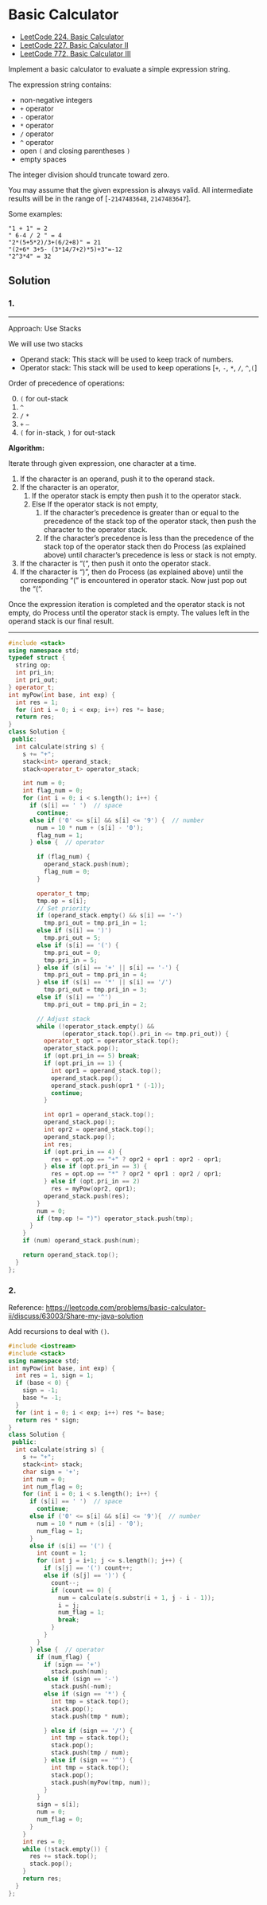 # Basic Calculator
- [LeetCode 224. Basic Calculator](https://leetcode.com/problems/basic-calculator/) 
- [LeetCode 227. Basic Calculator II](https://leetcode.com/problems/basic-calculator-ii/)
- [LeetCode 772. Basic Calculator III](https://leetcode.com/problems/basic-calculator-iii/)

Implement a basic calculator to evaluate a simple expression string.

The expression string contains:
- non-negative integers
- `+` operator
- `-` operator
- `*` operator
- `/` operator 
- `^` operator
- open `(` and closing parentheses `)` 
- empty spaces

The integer division should truncate toward zero.

You may assume that the given expression is always valid. All intermediate results will be in the range of [`-2147483648`, `2147483647`].

Some examples:
```
"1 + 1" = 2
" 6-4 / 2 " = 4
"2*(5+5*2)/3+(6/2+8)" = 21
"(2+6* 3+5- (3*14/7+2)*5)+3"=-12
"2^3*4" = 32
```
## Solution
### 1.
---
Approach: Use Stacks

We will use two stacks

- Operand stack: This stack will be used to keep track of numbers.
- Operator stack: This stack will be used to keep operations [`+`, `-`, `*`, `/`, `^`,`(`]

Order of precedence of operations:

0. `(` for out-stack
1. `^` 
2. `/` `*`
3. `+` `–`
4. `(` for in-stack, `)` for out-stack

**Algorithm:**

Iterate through given expression, one character at a time.

1. If the character is an operand, push it to the operand stack.
2. If the character is an operator,
    1. If the operator stack is empty then push it to the operator stack.
    2. Else If the operator stack is not empty,
        1. If the character’s precedence is greater than or equal to the precedence of the stack top of the operator stack, then push the character to the operator stack.
        2. If the character’s precedence is less than the precedence of the stack top of the operator stack then do Process (as explained above) until character’s precedence is less or stack is not empty.
3. If the character is “(“, then push it onto the operator stack.
4. If the character is “)”, then do Process (as explained above) until the corresponding “(” is encountered in operator stack. Now just pop out the “(“.

Once the expression iteration is completed and the operator stack is not empty, do Process until the operator stack is empty.  The values left in the operand stack is our final result.

---

```c++
#include <stack>
using namespace std;
typedef struct {
  string op;
  int pri_in;
  int pri_out;
} operator_t;
int myPow(int base, int exp) {
  int res = 1;
  for (int i = 0; i < exp; i++) res *= base;
  return res;
}
class Solution {
 public:
  int calculate(string s) {
    s += "+";
    stack<int> operand_stack;
    stack<operator_t> operator_stack;

    int num = 0;
    int flag_num = 0;
    for (int i = 0; i < s.length(); i++) {
      if (s[i] == ' ')  // space
        continue;
      else if ('0' <= s[i] && s[i] <= '9') {  // number
        num = 10 * num + (s[i] - '0');
        flag_num = 1;
      } else {  // operator

        if (flag_num) {
          operand_stack.push(num);
          flag_num = 0;
        }

        operator_t tmp;
        tmp.op = s[i];
        // Set priority
        if (operand_stack.empty() && s[i] == '-')
          tmp.pri_out = tmp.pri_in = 1;
        else if (s[i] == ')')
          tmp.pri_out = 5;
        else if (s[i] == '(') {
          tmp.pri_out = 0;
          tmp.pri_in = 5;
        } else if (s[i] == '+' || s[i] == '-') {
          tmp.pri_out = tmp.pri_in = 4;
        } else if (s[i] == '*' || s[i] == '/')
          tmp.pri_out = tmp.pri_in = 3;
        else if (s[i] == '^')
          tmp.pri_out = tmp.pri_in = 2;

        // Adjust stack
        while (!operator_stack.empty() &&
               (operator_stack.top().pri_in <= tmp.pri_out)) {
          operator_t opt = operator_stack.top();
          operator_stack.pop();
          if (opt.pri_in == 5) break;
          if (opt.pri_in == 1) {
            int opr1 = operand_stack.top();
            operand_stack.pop();
            operand_stack.push(opr1 * (-1));
            continue;
          }

          int opr1 = operand_stack.top();
          operand_stack.pop();
          int opr2 = operand_stack.top();
          operand_stack.pop();
          int res;
          if (opt.pri_in == 4) {
            res = opt.op == "+" ? opr2 + opr1 : opr2 - opr1;
          } else if (opt.pri_in == 3) {
            res = opt.op == "*" ? opr2 * opr1 : opr2 / opr1;
          } else if (opt.pri_in == 2)
            res = myPow(opr2, opr1);
          operand_stack.push(res);
        }
        num = 0;
        if (tmp.op != ")") operator_stack.push(tmp);
      }
    }
    if (num) operand_stack.push(num);

    return operand_stack.top();
  }
};
```
### 2.
Reference: https://leetcode.com/problems/basic-calculator-ii/discuss/63003/Share-my-java-solution

Add recursions to deal with `()`.
```c++
#include <iostream>
#include <stack>
using namespace std;
int myPow(int base, int exp) {
  int res = 1, sign = 1;
  if (base < 0) {
    sign = -1;
    base *= -1;
  }
  for (int i = 0; i < exp; i++) res *= base;
  return res * sign;
}
class Solution {
 public:
  int calculate(string s) {
    s += "+";
    stack<int> stack;
    char sign = '+';
    int num = 0;
    int num_flag = 0;
    for (int i = 0; i < s.length(); i++) {
      if (s[i] == ' ')  // space
        continue;
      else if ('0' <= s[i] && s[i] <= '9'){  // number
        num = 10 * num + (s[i] - '0');
        num_flag = 1;
      }
      else if (s[i] == '(') {
        int count = 1;
        for (int j = i+1; j <= s.length(); j++) {
          if (s[j] == '(') count++;
          else if (s[j] == ')') {
            count--;
            if (count == 0) {
              num = calculate(s.substr(i + 1, j - i - 1));
              i = j;
              num_flag = 1;
              break;
            }
          }
        }
      } else {  // operator
        if (num_flag) {
          if (sign == '+')
            stack.push(num);
          else if (sign == '-')
            stack.push(-num);
          else if (sign == '*') {
            int tmp = stack.top();
            stack.pop();
            stack.push(tmp * num);

          } else if (sign == '/') {
            int tmp = stack.top();
            stack.pop();
            stack.push(tmp / num);
          } else if (sign == '^') {
            int tmp = stack.top();
            stack.pop();
            stack.push(myPow(tmp, num));
          }
        }
        sign = s[i];
        num = 0;
        num_flag = 0;
      }
    }
    int res = 0;
    while (!stack.empty()) {
      res += stack.top();
      stack.pop();
    }
    return res;
  }
};

```